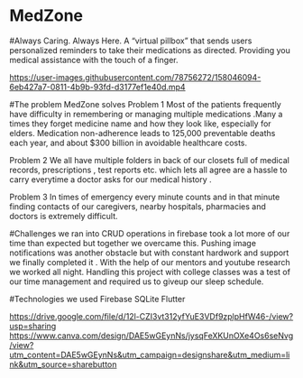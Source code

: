 
# MedZone
#Always Caring. Always Here.
A “virtual pillbox” that sends users personalized reminders to take their medications as directed.
Providing you medical assistance with the touch of a finger.


https://user-images.githubusercontent.com/78756272/158046094-6eb427a7-0811-4b9b-93fd-d3177ef1e40d.mp4

#The problem MedZone solves
Problem 1
Most of the patients frequently have difficulty in remembering or managing multiple medications .Many a times they forget medicine name and how they look like, especially for elders. Medication non-adherence leads to 125,000 preventable deaths each year, and about $300 billion in avoidable healthcare costs.

Problem 2
We all have multiple folders in back of our closets full of medical records, prescriptions , test reports etc. which lets all agree are a hassle to carry everytime a doctor asks for our medical history .

Problem 3
In times of emergency every minute counts and in that minute finding contacts of our caregivers, nearby hospitals, pharmacies and doctors is extremely difficult.

#Challenges we ran into
CRUD operations in firebase took a lot more of our time than expected but together we overcame this. Pushing image notifications was another obstacle but with constant hardwork and support we finally completed it .
With the help of our mentors and youtube research we worked all night. Handling this project with college classes was a test of our time management and required us to giveup our sleep schedule.

#Technologies we used
Firebase SQLite Flutter

https://drive.google.com/file/d/12l-CZI3vt312yfYuE3VDf9zplpHfW46-/view?usp=sharing
https://www.canva.com/design/DAE5wGEynNs/jysqFeXKUnOXe4Os6seNvg/view?utm_content=DAE5wGEynNs&utm_campaign=designshare&utm_medium=link&utm_source=sharebutton
